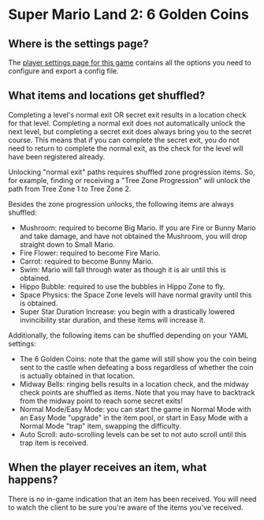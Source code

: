 # Super Mario Land 2: 6 Golden Coins

## Where is the settings page?

The [player settings page for this game](../player-settings) contains all the options you need to configure and export a
config file.

## What items and locations get shuffled?

Completing a level's normal exit OR secret exit results in a location check for that level. Completing a normal exit
does not automatically unlock the next level, but completing a secret exit does always bring you to the secret course.
This means that if you can complete the secret exit, you do not need to return to complete the normal exit, as the check
for the level will have been registered already.

Unlocking "normal exit" paths requires shuffled zone progression items. So, for example, finding or receiving a "Tree
Zone Progression" will unlock the path from Tree Zone 1 to Tree Zone 2.

Besides the zone progression unlocks, the following items are always shuffled:
- Mushroom: required to become Big Mario. If you are Fire or Bunny Mario and take damage, and have not obtained the
Mushroom, you will drop straight down to Small Mario.
- Fire Flower: required to become Fire Mario.
- Carrot: required to become Bunny Mario.
- Swim: Mario will fall through water as though it is air until this is obtained.
- Hippo Bubble: required to use the bubbles in Hippo Zone to fly.
- Space Physics: the Space Zone levels will have normal gravity until this is obtained.
- Super Star Duration Increase: you begin with a drastically lowered invincibility star duration, and these items will
increase it.

Additionally, the following items can be shuffled depending on your YAML settings:
- The 6 Golden Coins: note that the game will still show you the coin being sent to the castle when defeating a boss
regardless of whether the coin is actually obtained in that location.
- Midway Bells: ringing bells results in a location check, and the midway check points are shuffled as items.
Note that you may have to backtrack from the midway point to reach some secret exits!
- Normal Mode/Easy Mode: you can start the game in Normal Mode with an Easy Mode "upgrade" in the item pool, or start in
Easy Mode with a Normal Mode "trap" item, swapping the difficulty.
- Auto Scroll: auto-scrolling levels can be set to not auto scroll until this trap item is received.

## When the player receives an item, what happens?

There is no in-game indication that an item has been received. You will need to watch the client to be sure you're aware
of the items you've received.
